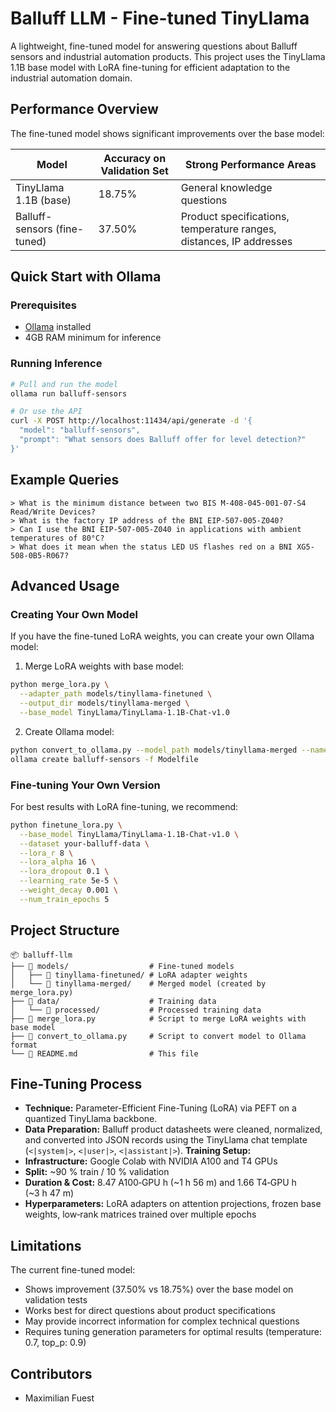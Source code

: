 # Balluff LLM - Fine-tuned TinyLlama

A lightweight, fine-tuned model for answering questions about Balluff sensors and industrial automation products. This project uses the TinyLlama 1.1B base model with LoRA fine-tuning for efficient adaptation to the industrial automation domain.

## Performance Overview

The fine-tuned model shows significant improvements over the base model:

| Model | Accuracy on Validation Set | Strong Performance Areas |
|-------|----------------------------|--------------------------|
| TinyLlama 1.1B (base) | 18.75% | General knowledge questions |
| Balluff-sensors (fine-tuned) | 37.50% | Product specifications, temperature ranges, distances, IP addresses |

## Quick Start with Ollama

### Prerequisites
- [Ollama](https://ollama.ai/download) installed
- 4GB RAM minimum for inference

### Running Inference
```bash
# Pull and run the model
ollama run balluff-sensors

# Or use the API
curl -X POST http://localhost:11434/api/generate -d '{
  "model": "balluff-sensors",
  "prompt": "What sensors does Balluff offer for level detection?"
}'
```

## Example Queries

```
> What is the minimum distance between two BIS M-408-045-001-07-S4 Read/Write Devices?
> What is the factory IP address of the BNI EIP-507-005-Z040?
> Can I use the BNI EIP-507-005-Z040 in applications with ambient temperatures of 80°C?
> What does it mean when the status LED US flashes red on a BNI XG5-508-0B5-R067?
```

## Advanced Usage

### Creating Your Own Model

If you have the fine-tuned LoRA weights, you can create your own Ollama model:

1. Merge LoRA weights with base model:
```bash
python merge_lora.py \
  --adapter_path models/tinyllama-finetuned \
  --output_dir models/tinyllama-merged \
  --base_model TinyLlama/TinyLlama-1.1B-Chat-v1.0
```

2. Create Ollama model:
```bash
python convert_to_ollama.py --model_path models/tinyllama-merged --name balluff-sensors
ollama create balluff-sensors -f Modelfile
```

### Fine-tuning Your Own Version

For best results with LoRA fine-tuning, we recommend:
```bash
python finetune_lora.py \
  --base_model TinyLlama/TinyLlama-1.1B-Chat-v1.0 \
  --dataset your-balluff-data \
  --lora_r 8 \
  --lora_alpha 16 \
  --lora_dropout 0.1 \
  --learning_rate 5e-5 \
  --weight_decay 0.001 \
  --num_train_epochs 5
```

## Project Structure
```
📦 balluff-llm
├── 📂 models/                  # Fine-tuned models
│   ├── 📂 tinyllama-finetuned/ # LoRA adapter weights
│   └── 📂 tinyllama-merged/    # Merged model (created by merge_lora.py)
├── 📂 data/                    # Training data
│   └── 📂 processed/           # Processed training data
├── 📜 merge_lora.py            # Script to merge LoRA weights with base model
├── 📜 convert_to_ollama.py     # Script to convert model to Ollama format
└── 📜 README.md                # This file
```

## Fine-Tuning Process
- **Technique:** Parameter-Efficient Fine-Tuning (LoRA) via PEFT on a quantized TinyLlama backbone.
- **Data Preparation:** Balluff product datasheets were cleaned, normalized, and converted into JSON records using the TinyLlama chat template (`<|system|>`, `<|user|>`, `<|assistant|>`).
**Training Setup:**
- **Infrastructure:** Google Colab with NVIDIA A100 and T4 GPUs  
- **Split:** ~90 % train / 10 % validation  
- **Duration & Cost:** 8.47 A100‑GPU h (~1 h 56 m) and 1.66 T4‑GPU h (~3 h 47 m)  
- **Hyperparameters:** LoRA adapters on attention projections, frozen base weights, low‐rank matrices trained over multiple epochs  

## Limitations

The current fine-tuned model:
- Shows improvement (37.50% vs 18.75%) over the base model on validation tests
- Works best for direct questions about product specifications
- May provide incorrect information for complex technical questions
- Requires tuning generation parameters for optimal results (temperature: 0.7, top_p: 0.9)

## Contributors
- Maximilian Fuest